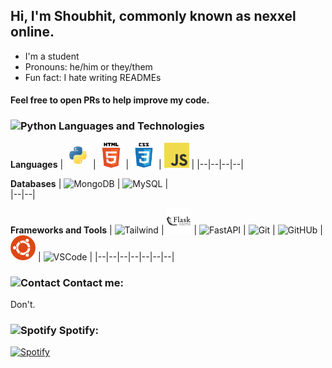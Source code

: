 ## Hi, I'm Shoubhit, commonly known as nexxel online.
- I'm a student
- Pronouns: he/him or they/them
- Fun fact: I hate writing READMEs

#### Feel free to open PRs to help improve my code.

### <img title="Python" alt="Python" width="22px" src="https://cdn.jsdelivr.net/gh/devicons/devicon/icons/devicon/devicon-original.svg" /> Languages and Technologies

**Languages**
| <img title="Python" alt="Python" width="40px" src="https://raw.githubusercontent.com/github/explore/master/topics/python/python.png" /> | <img alt="HTML" title="HTML5" width="40px" src="https://raw.githubusercontent.com/github/explore/80688e429a7d4ef2fca1e82350fe8e3517d3494d/topics/html/html.png"> | <img alt="CSS" title="CSS3" width="40px" src="https://raw.githubusercontent.com/github/explore/80688e429a7d4ef2fca1e82350fe8e3517d3494d/topics/css/css.png"> | <img alt="JS" title="JavaScript" width="40px" src="https://raw.githubusercontent.com/github/explore/master/topics/javascript/javascript.png"> | 
|--|--|--|--|

**Databases**
| <img title="MongoDB" alt="MongoDB" width="60px" src="https://seeklogo.com/images/M/mongodb-logo-427DDF8FDE-seeklogo.com.png" /> | <img alt="MySQL" title="MySQL" width="60px" src="https://www.vectorlogo.zone/logos/mysql/mysql-official.svg"> |  
|--|--|

**Frameworks and Tools**
| <img title="Tailwind CSS" alt="Tailwind" width="40px" src="https://tailwindcss.com/_next/static/media/tailwindcss-mark.79614a5f61617ba49a0891494521226b.svg" /> | <img alt="Flask" title="Flask" width="40px" src="https://raw.githubusercontent.com/github/explore/80688e429a7d4ef2fca1e82350fe8e3517d3494d/topics/flask/flask.png"> | <img alt="FastAPI" title="FastAPI" width="40px" src="https://seeklogo.com/images/F/fastapi-logo-541BAA112F-seeklogo.com.png"> | <img alt="Git" title="Git" width="40px" src="https://upload.wikimedia.org/wikipedia/commons/thumb/6/62/Git-logo-orange.svg/180px-Git-logo-orange.svg.png"> | <img alt="GitHUb" title="GitHub" width="40px" src="https://seeklogo.com/images/G/github-logo-5F384D0265-seeklogo.com.png"> | <img alt="Ubuntu" title="Ubuntu" width="40px" src="https://raw.githubusercontent.com/github/explore/80688e429a7d4ef2fca1e82350fe8e3517d3494d/topics/ubuntu/ubuntu.png"> | <img alt="VSCode" title="Visual Studio Code" width="40px" src="https://seeklogo.com/images/V/visual-studio-code-logo-449D71944F-seeklogo.com.png"> |
|--|--|--|--|--|--|--|





### <img alt="Contact" title="Contact Me" width="23px" src="https://cdn.icon-icons.com/icons2/656/PNG/128/mail_email_message_electronic_online_web_icon-icons.com_59986.png"> Contact me:
Don't.

### <img alt="Spotify" title="Spotify" width="22px" src="https://upload.wikimedia.org/wikipedia/commons/thumb/1/19/Spotify_logo_without_text.svg/225px-Spotify_logo_without_text.svg.png"> Spotify:

[![Spotify](https://novatorem-nexxeln.vercel.app/api/spotify)](https://open.spotify.com/user/j853up1weeaj3q36fp5lvm2vr)
<!--
**nexxeln/nexxeln** is a ✨ _special_ ✨ repository because its `README.md` (this file) appears on your GitHub profile.

Here are some ideas to get you started:

- 🔭 I’m currently working on ...
- 🌱 I’m currently learning ...
- 👯 I’m looking to collaborate on ...
- 🤔 I’m looking for help with ...
- 💬 Ask me about ...
- 📫 How to reach me: ...
- 😄 Pronouns: ...
- ⚡ Fun fact: ...
-->
